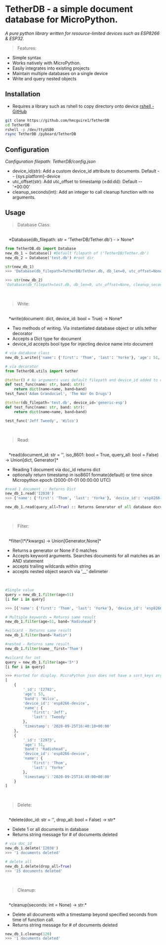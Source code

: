 # TetherDB - a simple document database for MicroPython.
*A pure python library written for resource-limited devices such as ESP8266 & ESP32.*
<br>

> Features:
- Simple syntax
- Works natively with MicroPython.
- Easily integrates into existing projects
- Maintain multiple databases on a single device
- Write and query nested objects

Installation
---
- Requires a library such as rshell to copy directory onto device
[rshell - GitHub](https://github.com/dhylands/rshell)

```sh
git clone https://github.com/hmcguire1/TetherDB
cd TetherDB
rshell -p /dev/ttyUSB0
rsync TetherDB /pyboard/TetherDB
```
Configuration
---
*Configuration filepath: TetherDB/config.json*
- device_id(str): Add a custom device_id attribute to documents. Default -- {sys.platform}-device
- utc_offset(str): Add utc_offset to timestamp (&#177;dd:dd): Default -- '+00:00'
- cleanup_seconds(int): Add an integer to call cleanup function with no arguments.

Usage
---
> Database Class:
<br>
&nbsp;&nbsp;
*Database(db_filepath: str = 'TetherDB/Tether.db') - > None*

```python
from TetherDB.db import Database
new_db_1 = Database() #Default filepath of ('TetherDB/Tether.db')
new_db_2 = Database('test.db') #root dir

str(new_db_1)
>>> 'Database(db_filepath=TetherDB/Tether.db, db_len=0, utc_offset=None, cleanup_seconds=None)'

>>> str(new_db_2)
'Database(db_filepath=test.db, db_len=0, utc_offset=None, cleanup_seconds=None)'
```
<br>

> Write:
<br>
&nbsp;&nbsp;
*write(document: dict, device_id: bool = True) → None*

- Two methods of writing. Via instantiated database object or utils.tether decorator
- Accepts a Dict type for document
- device_id accepts bool type for injecting device name into document

```python
# via database class
new_db_1.write({'name': {'first': 'Thom', 'last': 'Yorke'}, 'age': 51, 'band': 'Radiohead'})

# via decorator
from TetherDB.utils import tether

@tether() # No arguments uses default filepath and device_id added to documents
def test_func(name: str, band: str):
    return dict(name=name, band=band)
test_func('Adam Granduciel', 'The War On Drugs')

@tether(db_filepath='test.db', device_id='generic-esp')
def test_func(name: str, band: str):
    return dict(name=name, band=band)

test_func('Jeff Tweedy', 'Wilco')
```
<br>

> Read:
<br>
&nbsp;&nbsp;
*read(document_id: str = '', iso_8601: bool = True, query_all: bool = False) → Union[dict, Generator]*

- Reading 1 document via doc_id returns dict
- optionally return timestamp in iso8601 formate(default) or time since Micropython epoch
(2000-01-01 00:00:00 UTC)

```python
#read 1 document :: Returns Dict
new_db_1.read('I2038')
>>> {'name': {'first': 'Thom', 'last': 'Yorke'}, 'device_id': 'esp8266-device', 'timestamp': '2020-09-25T14:49:00-06:00', 'id': 'I2973', 'band': 'Radiohead', 'age': 51}

new_db_1.read(query_all=True) :: Returns Generator of all database documents
```
<br>

> Filter:
<br>
&nbsp;&nbsp;
*filter(\*\*kwargs) → Union[Generator,None]*

- Returns a generator or None if 0 matches
- Accepts keyword arguments. Searches documents for all matches as an AND statement
- accepts trailing wildcards within string
- accepts nested object search via '__' delimeter
<br>

```python
#Single value
query = new_db_1.filter(age=51)
[i for i in query]

>>> [{'name': {'first': 'Thom', 'last': 'Yorke'}, 'device_id': 'esp8266-device', 'timestamp': '2020-09-25T14:49:00+00:00', '_id': 'I2973', 'band': 'Radiohead', 'age': 51}]

# Multiple keywords = Returns same result
new_db_1.filter(age=51, band='Radiohead')

#wilcard - Returns same result
new_db_1.filter(band='Radio*')

#nested - Returns same result
new_db_1.filter(name__first='Thom')

#wilcard for int
query = new_db_1.filter(age='5*')
[i for i in query]

>>> #sorted for display. MicroPython json does not have a sort_keys argument.
[
    {
		'_id': 'I2782',
		'age': 53,
		'band': 'Wilco',
		'device_id': 'esp8266-device',
		'name': {
			'first': 'Jeff',
			'last': 'Tweedy'
		},
		'timestamp': '2020-09-25T16:40:10+00:00'
	},
	{
		'_id': 'I2973',
		'age': 51,
		'band': 'Radiohead',
		'device_id': 'esp8266-device',
		'name': {
			'first': 'Thom',
			'last': 'Yorke'
		},
		'timestamp': '2020-09-25T14:49:00+00:00'
	}
]
```
<br>

> Delete:
<br>
&nbsp;&nbsp;
*delete(doc_id: str = '', drop_all: bool = False) → str*

- Delete 1 or all documents in database
- Returns string message for # of documents deleted

```python
# via doc_id
new_db_1.delete('I2038')
>>> '1 documents deleted'

# delete all
new_db_1.delete(drop_all=True)
>>> '15 documents deleted'
```
<br>

> Cleanup:
<br>
&nbsp;&nbsp;
*cleanup(seconds: int = None) -> str:*

- Delete all documents with a timestamp beyond specified seconds from time of function call.
- Returns string message for # of documents deleted
```python
new_db_1.cleanup(120)
>>> '1 documents deleted'
```